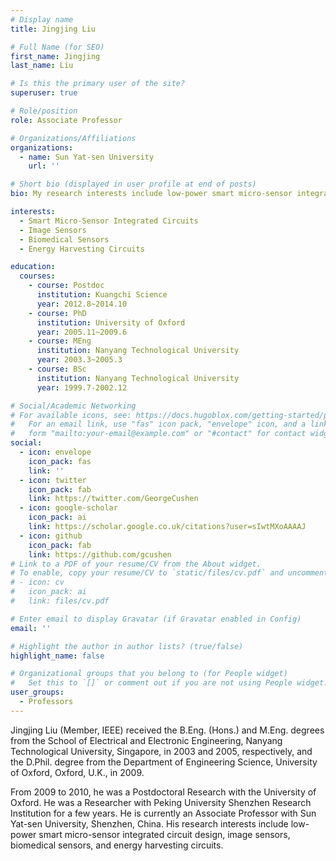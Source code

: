 ```yaml
---
# Display name
title: Jingjing Liu

# Full Name (for SEO)
first_name: Jingjing
last_name: Liu

# Is this the primary user of the site?
superuser: true

# Role/position
role: Associate Professor

# Organizations/Affiliations
organizations:
  - name: Sun Yat-sen University
    url: ''

# Short bio (displayed in user profile at end of posts)
bio: My research interests include low-power smart micro-sensor integrated circuit design, image sensors, biomedical sensors, and energy harvesting circuits.

interests:
  - Smart Micro-Sensor Integrated Circuits
  - Image Sensors
  - Biomedical Sensors
  - Energy Harvesting Circuits

education:
  courses:
    - course: Postdoc 
      institution: Kuangchi Science
      year: 2012.8~2014.10    
    - course: PhD
      institution: University of Oxford
      year: 2005.11~2009.6
    - course: MEng
      institution: Nanyang Technological University
      year: 2003.3~2005.3
    - course: BSc
      institution: Nanyang Technological University
      year: 1999.7-2002.12

# Social/Academic Networking
# For available icons, see: https://docs.hugoblox.com/getting-started/page-builder/#icons
#   For an email link, use "fas" icon pack, "envelope" icon, and a link in the
#   form "mailto:your-email@example.com" or "#contact" for contact widget.
social:
  - icon: envelope
    icon_pack: fas
    link: ''
  - icon: twitter
    icon_pack: fab
    link: https://twitter.com/GeorgeCushen
  - icon: google-scholar
    icon_pack: ai
    link: https://scholar.google.co.uk/citations?user=sIwtMXoAAAAJ
  - icon: github
    icon_pack: fab
    link: https://github.com/gcushen
# Link to a PDF of your resume/CV from the About widget.
# To enable, copy your resume/CV to `static/files/cv.pdf` and uncomment the lines below.
# - icon: cv
#   icon_pack: ai
#   link: files/cv.pdf

# Enter email to display Gravatar (if Gravatar enabled in Config)
email: ''

# Highlight the author in author lists? (true/false)
highlight_name: false

# Organizational groups that you belong to (for People widget)
#   Set this to `[]` or comment out if you are not using People widget.
user_groups:
  - Professors
---
```


Jingjing Liu (Member, IEEE) received the B.Eng. (Hons.) and M.Eng. degrees from the School of Electrical and Electronic Engineering, Nanyang Technological University, Singapore, in 2003 and 2005, respectively, and the D.Phil. degree from the Department of Engineering Science, University of Oxford, Oxford, U.K., in 2009.

From 2009 to 2010, he was a Postdoctoral Research with the University of Oxford. He was a Researcher with Peking University Shenzhen Research Institution for a few years. He is currently an Associate Professor with Sun Yat-sen University, Shenzhen, China. His research interests include low-power smart micro-sensor integrated circuit design, image sensors, biomedical sensors, and energy harvesting circuits.
